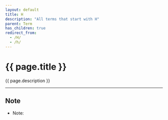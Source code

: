 ```yaml
---
layout: default
title: H
description: "All terms that start with H"
parent: Term
has_children: true
redirect_from:
  - /H/
  - /h/
---
```

# {{ page.title }}
{{ page.description }}

* * * 

## Note
- Note:
